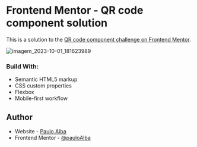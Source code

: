 # Frontend Mentor - QR code component solution

This is a solution to the [QR code component challenge on Frontend Mentor](https://www.frontendmentor.io/challenges/qr-code-component-iux_sIO_H). 


![imagem_2023-10-01_181623989](https://github.com/pauloAlba/QRCodeMentor/assets/17308374/a01dbf0f-b7b7-443b-a3df-14679f46d763)

### Build With:

- Semantic HTML5 markup
- CSS custom properties
- Flexbox
- Mobile-first workflow

## Author

- Website - [Paulo Alba](github.com/pauloAlba)
- Frontend Mentor - [@pauloAlba](https://www.frontendmentor.io/profile/pauloAlba)



